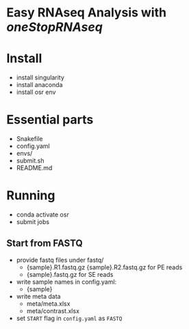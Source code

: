 # Easy RNAseq Analysis with *oneStopRNAseq*


# Install

- install singularity
- install anaconda
- install osr env

# Essential parts
- Snakefile
- config.yaml
- envs/
- submit.sh
- README.md

# Running
- conda activate osr
- submit jobs

## Start from FASTQ
- provide fastq files under fastq/
	- {sample}.R1.fastq.gz {sample}.R2.fastq.gz for PE reads
	- {sample}.fastq.gz for SE reads
- write sample names in config.yaml: 
	- {sample}
- write meta data
	- meta/meta.xlsx
	- meta/contrast.xlsx 
- set `START` flag in `config.yaml` as `FASTQ`